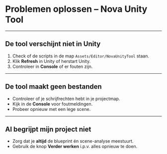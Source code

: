 # Problemen oplossen – Nova Unity Tool

---

## De tool verschijnt niet in Unity
1. Check of de scripts in de map `Assets/Editor/NovaUnityTool` staan.
2. Klik **Refresh** in Unity of herstart Unity.
3. Controleer in **Console** of er fouten zijn.

---

## De tool maakt geen bestanden
- Controleer of je schrijfrechten hebt in je projectmap.
- Kijk in de **Console** voor foutmeldingen.
- Probeer opnieuw met een lege scene.

---

## AI begrijpt mijn project niet
- Zorg dat je **altijd** de blueprint én scene-analyse meestuurt.
- Gebruik de knop **Verder werken** i.p.v. alles opnieuw te doen.
